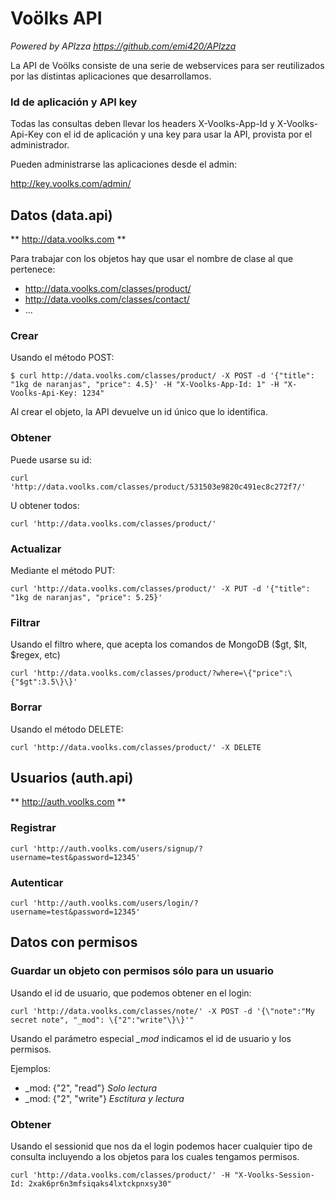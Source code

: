# Voölks API

 _Powered by APIzza https://github.com/emi420/APIzza_ 

 La API de Voölks consiste de una serie de webservices para ser reutilizados por las distintas aplicaciones que desarrollamos.


### Id de aplicación y API key

Todas las consultas deben llevar los headers X-Voolks-App-Id y X-Voolks-Api-Key con el id de aplicación y una key para usar la API, provista por el administrador.

Pueden administrarse las aplicaciones desde el admin:

http://key.voolks.com/admin/

## Datos (data.api)

** http://data.voolks.com **

Para trabajar con los objetos hay que usar el nombre de clase al que pertenece:

* http://data.voolks.com/classes/product/
* http://data.voolks.com/classes/contact/
* ...

### Crear

Usando el método POST:

    $ curl http://data.voolks.com/classes/product/ -X POST -d '{"title": "1kg de naranjas", "price": 4.5}' -H "X-Voolks-App-Id: 1" -H "X-Voolks-Api-Key: 1234"

Al crear el objeto, la API devuelve un id único que lo identifica.

### Obtener

Puede usarse su id:

    curl 'http://data.voolks.com/classes/product/531503e9820c491ec8c272f7/'

U obtener todos:

    curl 'http://data.voolks.com/classes/product/' 
      
### Actualizar

Mediante el método PUT:

    curl 'http://data.voolks.com/classes/product/' -X PUT -d '{"title": "1kg de naranjas", "price": 5.25}'

### Filtrar

Usando el filtro where, que acepta los comandos de MongoDB ($gt, $lt, $regex, etc)
	
	curl 'http://data.voolks.com/classes/product/?where=\{"price":\{"$gt":3.5\}\}'

### Borrar

Usando el método DELETE:

    curl 'http://data.voolks.com/classes/product/' -X DELETE 


## Usuarios (auth.api)

** http://auth.voolks.com **
    
### Registrar

	curl 'http://auth.voolks.com/users/signup/?username=test&password=12345'

### Autenticar

	curl 'http://auth.voolks.com/users/login/?username=test&password=12345'


## Datos con permisos

### Guardar un objeto con permisos sólo para un usuario

Usando el id de usuario, que podemos obtener en el login:

	curl 'http://data.voolks.com/classes/note/' -X POST -d '{\"note":"My secret note", "_mod": \{"2":"write"\}\}'" 

Usando el parámetro especial *_mod* indicamos el id de usuario y los permisos.

Ejemplos:

* _mod: {"2", "read"} *Solo lectura*
* _mod: {"2", "write"} *Esctitura y lectura*

### Obtener 

Usando el sessionid que nos da el login podemos hacer cualquier tipo de consulta incluyendo a los objetos para los cuales tengamos permisos.

    curl 'http://data.voolks.com/classes/product/' -H "X-Voolks-Session-Id: 2xak6pr6n3mfsiqaks4lxtckpnxsy30"